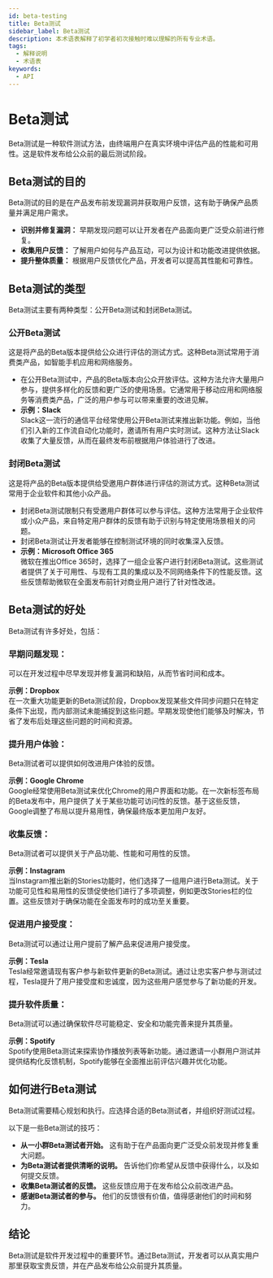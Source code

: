 ```yaml
---
id: beta-testing
title: Beta测试
sidebar_label: Beta测试
description: 本术语表解释了初学者初次接触时难以理解的所有专业术语。
tags:
  - 解释说明
  - 术语表
keywords:
  - API
---
```


# Beta测试

Beta测试是一种软件测试方法，由终端用户在真实环境中评估产品的性能和可用性。这是软件发布给公众前的最后测试阶段。

## Beta测试的目的

Beta测试的目的是在产品发布前发现漏洞并获取用户反馈，这有助于确保产品质量并满足用户需求。

- **识别并修复漏洞：** 早期发现问题可以让开发者在产品面向更广泛受众前进行修复。
- **收集用户反馈：** 了解用户如何与产品互动，可以为设计和功能改进提供依据。
- **提升整体质量：** 根据用户反馈优化产品，开发者可以提高其性能和可靠性。

## Beta测试的类型

Beta测试主要有两种类型：公开Beta测试和封闭Beta测试。

### **公开Beta测试**

这是将产品的Beta版本提供给公众进行评估的测试方式。这种Beta测试常用于消费类产品，如智能手机应用和网络服务。

- 在公开Beta测试中，产品的Beta版本向公众开放评估。这种方法允许大量用户参与，提供多样化的反馈和更广泛的使用场景。它通常用于移动应用和网络服务等消费类产品，广泛的用户参与可以带来重要的改进见解。
- **示例：Slack**  
  Slack这一流行的通信平台经常使用公开Beta测试来推出新功能。例如，当他们引入新的工作流自动化功能时，邀请所有用户实时测试。这种方法让Slack收集了大量反馈，从而在最终发布前根据用户体验进行了改进。

### **封闭Beta测试**

这是将产品的Beta版本提供给受邀用户群体进行评估的测试方式。这种Beta测试常用于企业软件和其他小众产品。

- 封闭Beta测试限制只有受邀用户群体可以参与评估。这种方法常用于企业软件或小众产品，来自特定用户群体的反馈有助于识别与特定使用场景相关的问题。
- 封闭Beta测试让开发者能够在控制测试环境的同时收集深入反馈。
- **示例：Microsoft Office 365**  
  微软在推出Office 365时，选择了一组企业客户进行封闭Beta测试。这些测试者提供了关于可用性、与现有工具的集成以及不同网络条件下的性能反馈。这些反馈帮助微软在全面发布前针对商业用户进行了针对性改进。

## Beta测试的好处

Beta测试有许多好处，包括：

### **早期问题发现：**

可以在开发过程中尽早发现并修复漏洞和缺陷，从而节省时间和成本。

**示例：Dropbox**  
 在一次重大功能更新的Beta测试阶段，Dropbox发现某些文件同步问题只在特定条件下出现，而内部测试未能捕捉到这些问题。早期发现使他们能够及时解决，节省了发布后处理这些问题的时间和资源。

### **提升用户体验：**

Beta测试者可以提供如何改进用户体验的反馈。

**示例：Google Chrome**  
 Google经常使用Beta测试来优化Chrome的用户界面和功能。在一次新标签布局的Beta发布中，用户提供了关于某些功能可访问性的反馈。基于这些反馈，Google调整了布局以提升易用性，确保最终版本更加用户友好。

### **收集反馈：**

Beta测试者可以提供关于产品功能、性能和可用性的反馈。

**示例：Instagram**  
 当Instagram推出新的Stories功能时，他们选择了一组用户进行Beta测试。关于功能可见性和易用性的反馈促使他们进行了多项调整，例如更改Stories栏的位置。这些反馈对于确保功能在全面发布时的成功至关重要。

### **促进用户接受度：**

Beta测试可以通过让用户提前了解产品来促进用户接受度。

**示例：Tesla**  
 Tesla经常邀请现有客户参与新软件更新的Beta测试。通过让忠实客户参与测试过程，Tesla提升了用户接受度和忠诚度，因为这些用户感觉参与了新功能的开发。

### **提升软件质量：**

Beta测试可以通过确保软件尽可能稳定、安全和功能完善来提升其质量。

**示例：Spotify**  
 Spotify使用Beta测试来探索协作播放列表等新功能。通过邀请一小群用户测试并提供结构化反馈机制，Spotify能够在全面推出前评估兴趣并优化功能。

## 如何进行Beta测试

Beta测试需要精心规划和执行。应选择合适的Beta测试者，并组织好测试过程。

以下是一些Beta测试的技巧：

- **从一小群Beta测试者开始。** 这有助于在产品面向更广泛受众前发现并修复重大问题。
- **为Beta测试者提供清晰的说明。** 告诉他们你希望从反馈中获得什么，以及如何提交反馈。
- **收集Beta测试者的反馈。** 这些反馈应用于在发布给公众前改进产品。
- **感谢Beta测试者的参与。** 他们的反馈很有价值，值得感谢他们的时间和努力。

## 结论

Beta测试是软件开发过程中的重要环节。通过Beta测试，开发者可以从真实用户那里获取宝贵反馈，并在产品发布给公众前提升其质量。